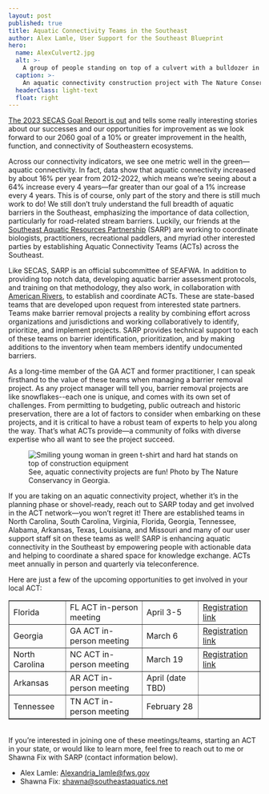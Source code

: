 ```yaml
---
layout: post
published: true
title: Aquatic Connectivity Teams in the Southeast 
author: Alex Lamle, User Support for the Southeast Blueprint
hero:
  name: AlexCulvert2.jpg
  alt: >-
    A group of people standing on top of a culvert with a bulldozer in the background.
  caption: >-
    An aquatic connectivity construction project with The Nature Conservancy in Georgia.
  headerClass: light-text
  float: right
---
```


[The 2023 SECAS Goal Report is out](https://secassoutheast.org/2023/10/27/Recent-trends-in-Southeastern-ecosystems-2023-SECAS-goal-report-released) and tells some really interesting stories about our successes and our opportunities for improvement as we look forward to our 2060 goal of a 10% or greater improvement in the health, function, and connectivity of Southeastern ecosystems.  

Across our connectivity indicators, we see one metric well in the green—aquatic connectivity. In fact, data show that aquatic connectivity increased by about 16% per year from 2012-2022, which means we’re seeing about a 64% increase every 4 years—far greater than our goal of a 1% increase every 4 years. This is of course, only part of the story and there is still much work to do!<!--more--> We still don’t truly understand the full breadth of aquatic barriers in the Southeast, emphasizing the importance of data collection, particularly for road-related stream barriers. Luckily, our friends at the [Southeast Aquatic Resources Partnership](https://southeastaquatics.net/) (SARP) are working to coordinate biologists, practitioners, recreational paddlers, and myriad other interested parties by establishing Aquatic Connectivity Teams (ACTs) across the Southeast.

Like SECAS, SARP is an official subcommittee of SEAFWA. In addition to providing top notch data, developing aquatic barrier assessment protocols, and training on that methodology, they also work, in collaboration with [American Rivers](https://www.americanrivers.org/), to establish and coordinate ACTs. These are state-based teams that are developed upon request from interested state partners. Teams make barrier removal projects a reality by combining effort across organizations and jurisdictions and working collaboratively to identify, prioritize, and implement projects. SARP provides technical support to each of these teams on barrier identification, prioritization, and by making additions to the inventory when team members identify undocumented barriers.  

As a long-time member of the GA ACT and former practitioner, I can speak firsthand to the value of these teams when managing a barrier removal project. As any project manager will tell you, barrier removal projects are like snowflakes--each one is unique, and comes with its own set of challenges. From permitting to budgeting, public outreach and historic preservation, there are a lot of factors to consider when embarking on these projects, and it is critical to have a robust team of experts to help you along the way. That’s what ACTs provide—a community of folks with diverse expertise who all want to see the project succeed. 

<figure>
  <img src="http://secassoutheast.org/images/AL_Culvert.jpg" alt="Smiling young woman in green t-shirt and hard hat stands on top of construction equipment"/>
  <figcaption>See, aquatic connectivity projects are fun! Photo by The Nature Conservancy in Georgia.</figcaption>
</figure>  

If you are taking on an aquatic connectivity project, whether it’s in the planning phase or shovel-ready, reach out to SARP today and get involved in the ACT network—you won’t regret it! There are established teams in North Carolina, South Carolina, Virginia, Florida, Georgia, Tennessee, Alabama, Arkansas, Texas, Louisiana, and Missouri and many of our user support staff sit on these teams as well! SARP is enhancing aquatic connectivity in the Southeast by empowering people with actionable data and helping to coordinate a shared space for knowledge exchange. ACTs meet annually in person and quarterly via teleconference.  

Here are just a few of the upcoming opportunities to get involved in your local ACT:  
  
<table border="1" table cellpadding="7">
  <tr>
    <td>Florida</td>
    <td>FL ACT in-person meeting</td>
    <td>April 3-5</td>
    <td><a href="https://docs.google.com/forms/d/e/1FAIpQLSefP8x_LSYWVYb9wBZjW6rioYgqcUszJIhOrexRbbL3sKxOxw/viewform">Registration link</a>
    </td>
  </tr>
   <tr>
     <td>Georgia</td>
     <td>GA ACT in-person meeting</td>
     <td>March 6</td>
       <td><a href="https://docs.google.com/forms/d/e/1FAIpQLSfXoqAuDthn4wRwOjyb1sr9cpn_l7Tcc5Wwbl5hBXB_xiIa9Q/viewform">Registration link</a></td>
  </tr>
   <tr>
     <td>North Carolina</td>
     <td>NC ACT in-person meeting</td>
     <td>March 19</td>
     <td><a href="https://www.surveymonkey.com/r/WKDND9V">Registration link</a></td>
  </tr>
   <tr>
     <td>Arkansas</td>
     <td>AR ACT in-person meeting</td>
     <td>April (date TBD)</td>
     <td> </td>
  </tr>
   <tr>
     <td>Tennessee</td>
     <td>TN ACT in-person meeting</td>
     <td>February 28</td>
     <td> </td>
  </tr>
 </table>  
<br>
If you’re interested in joining one of these meetings/teams, starting an ACT in your state, or would like to learn more, feel free to reach out to me or Shawna Fix with SARP (contact information below).  

- Alex Lamle: [Alexandria_lamle@fws.gov](mailto:Alexandria_lamle@fws.gov)
- Shawna Fix: [shawna@southeastaquatics.net](mailto:shawna@southeastaquatics.net)
